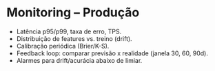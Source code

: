 # Monitoring – Produção

- Latência p95/p99, taxa de erro, TPS.
- Distribuição de features vs. treino (drift).
- Calibração periódica (Brier/K-S).
- Feedback loop: comparar previsão x realidade (janela 30, 60, 90d).
- Alarmes para drift/acurácia abaixo de limiar.
